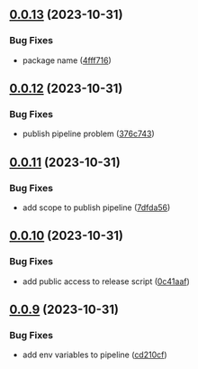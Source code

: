 ## [0.0.13](https://github.com/dr1tch/evercam-ui/compare/v0.0.12...v0.0.13) (2023-10-31)


### Bug Fixes

* package name ([4fff716](https://github.com/dr1tch/evercam-ui/commit/4fff7166782eff49251ae3515c6f6053e1c4e6a8))



## [0.0.12](https://github.com/dr1tch/evercam-ui/compare/v0.0.11...v0.0.12) (2023-10-31)


### Bug Fixes

* publish pipeline problem ([376c743](https://github.com/dr1tch/evercam-ui/commit/376c7437414b4b1f8aff51ae4b16a5779298b45f))



## [0.0.11](https://github.com/dr1tch/evercam-ui/compare/v0.0.10...v0.0.11) (2023-10-31)


### Bug Fixes

* add scope to publish pipeline ([7dfda56](https://github.com/dr1tch/evercam-ui/commit/7dfda5628bad9600ea807898033b504ad9cd98ad))



## [0.0.10](https://github.com/dr1tch/evercam-ui/compare/v0.0.9...v0.0.10) (2023-10-31)


### Bug Fixes

* add public access to release script ([0c41aaf](https://github.com/dr1tch/evercam-ui/commit/0c41aaf58ba70c829309f5cc6327c517d34be305))



## [0.0.9](https://github.com/dr1tch/evercam-ui/compare/v0.0.8...v0.0.9) (2023-10-31)


### Bug Fixes

* add env variables to pipeline ([cd210cf](https://github.com/dr1tch/evercam-ui/commit/cd210cfe31e3faa3c83294511f00ed0dee1f35cd))



